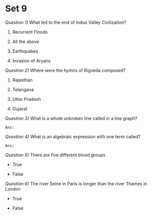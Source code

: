 #	Set 9

_Question 1)_	What led to the end of Indus Valley Civilization?

1.	Recurrent Floods

1.	All the above

1.	Earthquakes

1.	Invasion of Aryans




_Question 2)_	Where were the hymns of Rigveda composed?

1.	Rajasthan

1.	Telangana

1.	Uttar Pradesh

1.	Gujarat




_Question 3)_	What is a whole unbroken line called in a line graph?

	Ans:




_Question 4)_	What is an algebraic expression with one term called?

	Ans:




_Question 5)_	There are five different blood groups

*	True

*	False




_Question 6)_	The river Seine in Paris is longer than the river Thames in London

*	True

*	False




